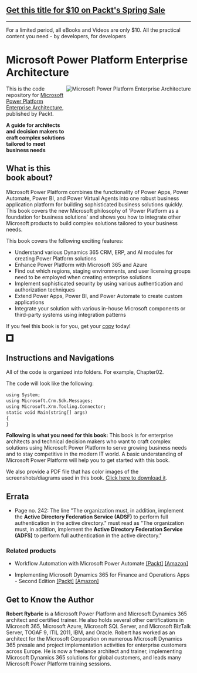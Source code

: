 ## [Get this title for $10 on Packt's Spring Sale](https://www.packt.com/B16213?utm_source=github&utm_medium=packt-github-repo&utm_campaign=spring_10_dollar_2022)
-----
For a limited period, all eBooks and Videos are only $10. All the practical content you need \- by developers, for developers

# Microsoft Power Platform Enterprise Architecture

<a href="https://www.packtpub.com/business-other/microsoft-power-platform-enterprise-architecture?utm_source=github&utm_medium=repository&utm_campaign=9781800204577"><img src="https://static.packt-cdn.com/products/9781800204577/cover/smaller" alt="Microsoft Power Platform Enterprise Architecture" height="256px" align="right"></a>

This is the code repository for [Microsoft Power Platform Enterprise Architecture](https://www.packtpub.com/business-other/microsoft-power-platform-enterprise-architecture?utm_source=github&utm_medium=repository&utm_campaign=9781800204577), published by Packt.

**A guide for architects and decision makers to craft complex solutions tailored to meet business needs**

## What is this book about?
Microsoft Power Platform combines the functionality of Power Apps, Power Automate, Power BI, and Power Virtual Agents into one robust business application platform for building sophisticated business solutions quickly. This book covers the new Microsoft philosophy of 'Power Platform as a foundation for business solutions' and shows you how to integrate other Microsoft products to build complex solutions tailored to your business needs. 

This book covers the following exciting features:
* Understand various Dynamics 365 CRM, ERP, and AI modules for creating Power Platform solutions
* Enhance Power Platform with Microsoft 365 and Azure
* Find out which regions, staging environments, and user licensing groups need to be employed when creating enterprise solutions
* Implement sophisticated security by using various authentication and authorization techniques
* Extend Power Apps, Power BI, and Power Automate to create custom applications
* Integrate your solution with various in-house Microsoft components or third-party systems using integration patterns

If you feel this book is for you, get your [copy](https://www.amazon.com/dp/1800204574) today!

<a href="https://www.packtpub.com/?utm_source=github&utm_medium=banner&utm_campaign=GitHubBanner"><img src="https://raw.githubusercontent.com/PacktPublishing/GitHub/master/GitHub.png" 
alt="https://www.packtpub.com/" border="5" /></a>

## Instructions and Navigations
All of the code is organized into folders. For example, Chapter02.

The code will look like the following:
```
using System;
using Microsoft.Crm.Sdk.Messages;
using Microsoft.Xrm.Tooling.Connector;
static void Main(string[] args)
{
}
```

**Following is what you need for this book:**
This book is for enterprise architects and technical decision makers who want to craft complex solutions using Microsoft Power Platform to serve growing business needs and to stay competitive in the modern IT world. A basic understanding of Microsoft Power Platform will help you to get started with this book.

We also provide a PDF file that has color images of the screenshots/diagrams used in this book. [Click here to download it](https://static.packt-cdn.com/downloads/9781800204577_ColorImages.pdf).

## Errata

* Page no. 242: The line "The organization must, in addition, implement the **Active Directory Federation Service (ADSF)** to perform full authentication in the active directory." must read as "The organization must, in addition, implement the **Active Directory Federation Service (ADFS)** to perform full authentication in the active directory."

### Related products
* Workflow Automation with Microsoft Power Automate [[Packt]](https://www.packtpub.com/product/workflow-automation-with-microsoft-power-automate/9781839213793?utm_source=github&utm_medium=repository&utm_campaign=9781839213793) [[Amazon]](https://www.amazon.com/dp/1839213795)

* Implementing Microsoft Dynamics 365 for Finance and Operations Apps - Second Edition [[Packt]](https://www.packtpub.com/product/implementing-microsoft-dynamics-365-for-finance-and-operations-apps-second-edition/9781789950847?utm_source=github&utm_medium=repository&utm_campaign=9781789950847) [[Amazon]](https://www.amazon.com/dp/178728333X)


## Get to Know the Author
**Robert Rybaric**
is a Microsoft Power Platform and Microsoft Dynamics 365 architect and certified trainer. He also holds several other certifications in Microsoft 365, Microsoft Azure, Microsoft SQL Server, and Microsoft BizTalk Server, TOGAF 9, ITIL 2011, IBM, and Oracle.
Robert has worked as an architect for the Microsoft Corporation on numerous Microsoft Dynamics 365 presale and project implementation activities for enterprise customers across Europe.
He is now a freelance architect and trainer, implementing Microsoft Dynamics 365 solutions for global customers, and leads many Microsoft Power Platform training sessions.
